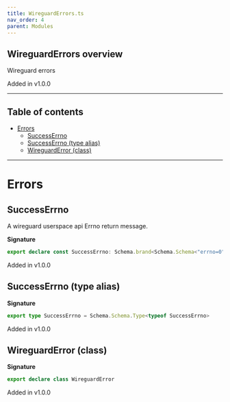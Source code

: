 ```yaml
---
title: WireguardErrors.ts
nav_order: 4
parent: Modules
---
```


## WireguardErrors overview

Wireguard errors

Added in v1.0.0

---

<h2 class="text-delta">Table of contents</h2>

- [Errors](#errors)
  - [SuccessErrno](#successerrno)
  - [SuccessErrno (type alias)](#successerrno-type-alias)
  - [WireguardError (class)](#wireguarderror-class)

---

# Errors

## SuccessErrno

A wireguard userspace api Errno return message.

**Signature**

```ts
export declare const SuccessErrno: Schema.brand<Schema.Schema<"errno=0", "errno=0", never>, "SuccessErrno">
```

Added in v1.0.0

## SuccessErrno (type alias)

**Signature**

```ts
export type SuccessErrno = Schema.Schema.Type<typeof SuccessErrno>
```

Added in v1.0.0

## WireguardError (class)

**Signature**

```ts
export declare class WireguardError
```

Added in v1.0.0
